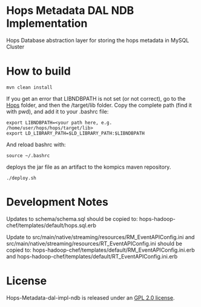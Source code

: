 Hops Metadata DAL NDB Implementation
===

Hops Database abstraction layer for storing the hops metadata in MySQL Cluster

How to build
===

```
mvn clean install
```

If you get an error that LIBNDBPATH is not set (or not correct), go to the [Hops](https://github.com/hopshadoop/hops) folder, and then the /target/lib folder. Copy the complete path (find it with pwd), and add it to your .bashrc file:

```
export LIBNDBPATH=<your path here, e.g. /home/user/hops/hops/target/lib>
export LD_LIBRARY_PATH=$LD_LIBRARY_PATH:$LIBNDBPATH
```

And reload bashrc with:

```
source ~/.bashrc
```

deploys the jar file as an artifact to the kompics maven repository.

```
./deploy.sh
```

Development Notes
===
Updates to schema/schema.sql should be copied to:
hops-hadoop-chef/templates/default/hops.sql.erb

Update to src/main/native/streaming/resources/RM_EventAPIConfig.ini and src/main/native/streaming/resources/RT_EventAPIConfig.ini should be copied to:
hops-hadoop-chef/templates/default/RM_EventAPIConfig.ini.erb and hops-hadoop-chef/templates/default/RT_EventAPIConfig.ini.erb

# License

Hops-Metadata-dal-impl-ndb is released under an [GPL 2.0 license](LICENSE.txt).
